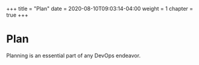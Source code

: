 +++
title = "Plan"
date = 2020-08-10T09:03:14-04:00
weight = 1
chapter = true
+++

# Plan

Planning is an essential part of any DevOps endeavor.  
